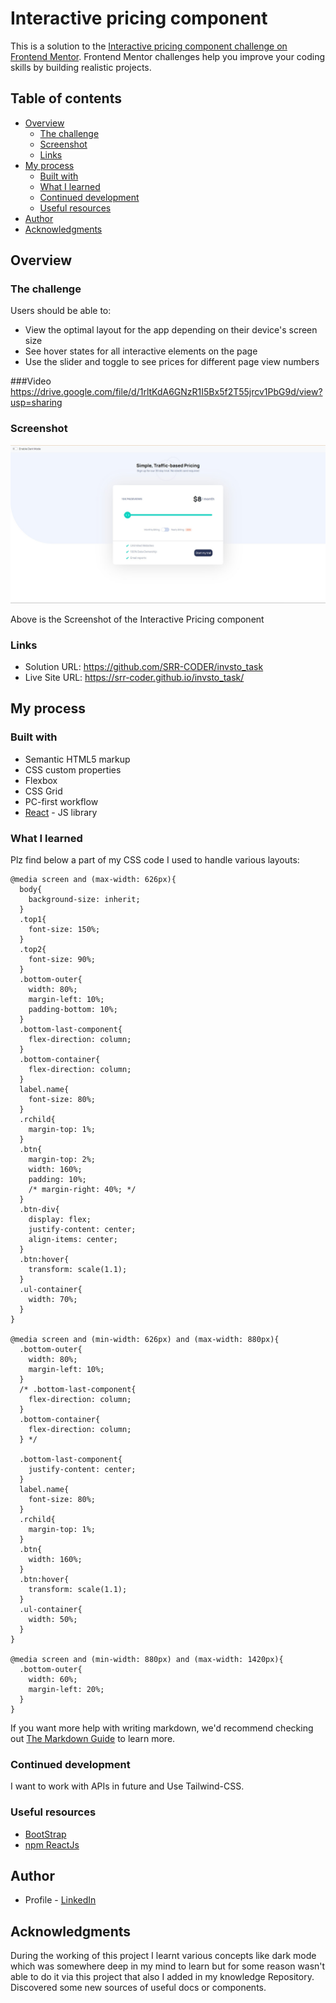 # Interactive pricing component

This is a solution to the [Interactive pricing component challenge on Frontend Mentor](https://www.frontendmentor.io/challenges/interactive-pricing-component-t0m8PIyY8). Frontend Mentor challenges help you improve your coding skills by building realistic projects. 

## Table of contents

- [Overview](#overview)
  - [The challenge](#the-challenge)
  - [Screenshot](#screenshot)
  - [Links](#links)
- [My process](#my-process)
  - [Built with](#built-with)
  - [What I learned](#what-i-learned)
  - [Continued development](#continued-development)
  - [Useful resources](#useful-resources)
- [Author](#author)
- [Acknowledgments](#acknowledgments)


## Overview

### The challenge

Users should be able to:

- View the optimal layout for the app depending on their device's screen size
- See hover states for all interactive elements on the page
- Use the slider and toggle to see prices for different page view numbers

###Video
https://drive.google.com/file/d/1rltKdA6GNzR1I5Bx5f2T55jrcv1PbG9d/view?usp=sharing

### Screenshot

![ScreenShot](./Intern1.jpg)

Above is the Screenshot of the Interactive Pricing component


### Links

- Solution URL: https://github.com/SRR-CODER/invsto_task
- Live Site URL: https://srr-coder.github.io/invsto_task/

## My process

### Built with

- Semantic HTML5 markup
- CSS custom properties
- Flexbox
- CSS Grid
- PC-first workflow
- [React](https://reactjs.org/) - JS library

### What I learned
Plz find below a part of my CSS code I used to handle various layouts:


```
@media screen and (max-width: 626px){
  body{
    background-size: inherit;
  }
  .top1{
    font-size: 150%;
  }
  .top2{
    font-size: 90%;
  }
  .bottom-outer{
    width: 80%;
    margin-left: 10%;
    padding-bottom: 10%;
  }
  .bottom-last-component{
    flex-direction: column;
  }
  .bottom-container{
    flex-direction: column;
  }
  label.name{
    font-size: 80%;
  }
  .rchild{
    margin-top: 1%;
  }
  .btn{
    margin-top: 2%;
    width: 160%;
    padding: 10%;
    /* margin-right: 40%; */
  }
  .btn-div{
    display: flex;
    justify-content: center;
    align-items: center;
  }
  .btn:hover{
    transform: scale(1.1);
  }
  .ul-container{
    width: 70%;
  }
}

@media screen and (min-width: 626px) and (max-width: 880px){
  .bottom-outer{
    width: 80%;
    margin-left: 10%;
  }
  /* .bottom-last-component{
    flex-direction: column;
  }
  .bottom-container{
    flex-direction: column;
  } */

  .bottom-last-component{
    justify-content: center;
  }
  label.name{
    font-size: 80%;
  }
  .rchild{
    margin-top: 1%;
  }
  .btn{
    width: 160%;
  }
  .btn:hover{
    transform: scale(1.1);
  }
  .ul-container{
    width: 50%;
  }
}

@media screen and (min-width: 880px) and (max-width: 1420px){
  .bottom-outer{
    width: 60%;
    margin-left: 20%;
  }
}
```


If you want more help with writing markdown, we'd recommend checking out [The Markdown Guide](https://www.markdownguide.org/) to learn more.

### Continued development

I want to work with APIs in future and Use Tailwind-CSS.

### Useful resources

- [BootStrap](https://getbootstrap.com/)
- [npm ReactJs](https://www.npmjs.com/) 

## Author

- Profile - [LinkedIn](www.linkedin.com/in/srriiitk)

## Acknowledgments

During the working of this project I learnt various concepts like dark mode which was somewhere deep in my mind to learn but
for some reason wasn't able to do it via this project that also I added in my knowledge Repository. Discovered some new sources of 
useful docs or components.
